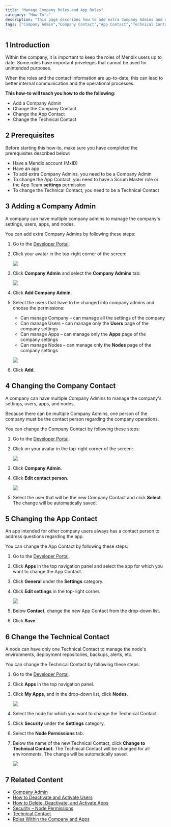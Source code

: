 ```yaml
---
title: "Manage Company Roles and App Roles"
category: "How-To's"
description: "This page describes how to add extra Company Admins and change the App Roles."
tags: ["Company Admin","Company Contact","App Contact","Technical Contact","Node Permissions","App Team","Role","Developer Portal"]
---
```


## 1 Introduction

Within the company, it is important to keep the roles of Mendix users up to date. Some roles have important priveleges that cannot be used for unintended purposes.

When the roles and the contact information are up-to-date, this can lead to better internal communication and the operational processes. 

**This how-to will teach you how to do the following:**

* Add a Company Admin
* Change the Company Contact
* Change the App Contact
* Change the Technical Contact

## 2 Prerequisites

Before starting this how-to, make sure you have completed the prerequisites described below:

* Have a Mendix account (MxID)
* Have an app
* To add extra Company Admins, you need to be a Company Admin
* To change the App Contact, you need to have a Scrum Master role or the App Team **settings** permission 
* To change the Technical Contact, you need to be a Technical Contact 

## 3 Adding a Company Admin

A company can have multiple company admins to manage the company's settings, users, apps, and nodes. 

You can add extra Company Admins by following these steps:

1. Go to the [Developer Portal](http://home.mendix.com).
2.  Click your avatar in the top-right corner of the screen:

    ![](attachments/companyadmin/company-admin.png)

3.  Click **Company Admin** and select the **Company Admins** tab:

    ![](attachments/companyadmin/companyadmin-overview.png)

4. Click **Add Company Admin**.
5.  Select the users that have to be changed into company admins and choose the permissions:

    * Can manage Company – can manage all the settings of the company
    * Can manage Users – can manage only the **Users** page of the company settings
    * Can manage Apps – can manage only the **Apps** page of the company settings
    * Can manage Nodes – can manage only the **Nodes** page of the company settings

    ![](attachments/companyadmin/add-companyadmin.png)

6. Click **Add**.

## 4 Changing the Company Contact

A company can have multiple Company Admins to manage the company's settings, users, apps, and nodes.

Because there can be multiple Company Admins, one person of the company must be the contact person regarding the company operations.

You can change the Company Contact by following these steps:

1. Go to the [Developer Portal](http://home.mendix.com).
2.  Click on your avatar in the top-right corner of the screen:

    ![](attachments/companyadmin/company-admin.png)

3. Click **Company Admin**.
4.  Click **Edit contact person**.

    ![](attachments/companyadmin/change-companycontact.png)

5. Select the user that will be the new Company Contact and click **Select**. The change will be automatically saved. 

## 5 Changing the App Contact

An app intended for other company users always has a contact person to address questions regarding the app.

You can change the App Contact by following these steps:

1. Go to the [Developer Portal](http://home.mendix.com).
2. Click **Apps** in the top navigation panel and select the app for which you want to change the App Contact.
3. Click **General** under the **Settings** category.
4.  Click **Edit settings** in the top-right corner.

    ![](attachments/settings/change-appcontact.png)

5. Below **Contact**, change the new App Contact from the drop-down list.
6. Click **Save**.    

## 6 Change the Technical Contact

A node can have only one Technical Contact to manage the node's environments, deployment repositories, backups, alerts, etc. 

You can change the Technical Contact by following these steps:

1. Go to the [Developer Portal](http://home.mendix.com).
2. Click **Apps** in the top navigation panel.
3.  Click **My Apps**, and in the drop-down list, click **Nodes**.

    ![](attachments/general/myapps.png)

4. Select the node for which you want to change the Technical Contact.
5. Click **Security** under the **Settings** category.
6. Select the **Node Permissions** tab.
7. Below the name of the new Technical Contact, click **Change to Technical Contact**. The Technical Contact will be changed for all environments. The change will be automatically saved.

    ![](attachments/settings/change-technicalcontact.png)      

## 7 Related Content

* [Company Admin](/developerportal/companyadmin)
* [How to Deactivate and Activate Users](/developerportal/howto/deactivate-users)
* [How to Delete, Deactivate, and Activate Apps](/developerportal/howto/delete-apps)
* [Security – Node Permissions](/developerportal/settings/node-permissions)
* [Technical Contact](/developerportal/general/technical-contact)
* [Roles Within the Company and Apps](/developerportal/general/roles)
